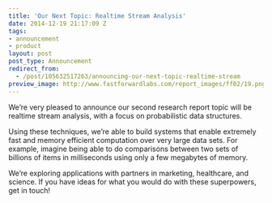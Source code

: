 ```yaml
---
title: 'Our Next Topic: Realtime Stream Analysis'
date: 2014-12-19 21:17:09 Z
tags:
- announcement
- product
layout: post
post_type: Announcement
redirect_from:
  - /post/105632517263/announcing-our-next-topic-realtime-stream
preview_image: http://www.fastforwardlabs.com/report_images/ff02/19.png
---
```


<p>We&rsquo;re very pleased to announce our second research report topic will be realtime stream analysis, with a focus on probabilistic data structures. </p>
<p>Using these techniques, we&rsquo;re able to build systems that enable extremely fast and memory efficient computation over very large data sets. For example, imagine being able to do comparisons between two sets of billions of items in milliseconds using only a few megabytes of memory.</p>
<p>We&rsquo;re exploring applications with partners in marketing, healthcare, and science. If you have ideas for what you would do with these superpowers, get in touch!</p>
